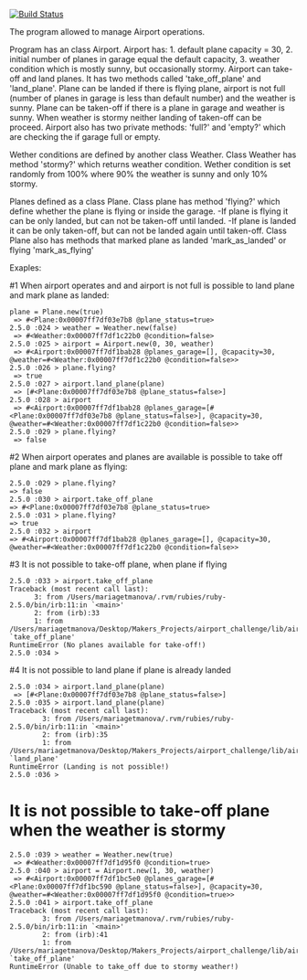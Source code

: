 [![Build Status](https://travis-ci.org/MaryDomashneva/airport_challenge.svg?branch=master)](https://travis-ci.org/MaryDomashneva/airport_challenge)

The program allowed to manage Airport operations.

Program has an class Airport.
  Airport has:
    1. default plane capacity = 30,
    2. initial number of planes in garage equal the default capacity,
    3. weather condition which is mostly sunny, but occasionally stormy.
  Airport can take-off and land planes. It has two methods called 'take_off_plane' and 'land_plane'.
    Plane can be landed if there is flying plane, airport is not full (number of planes in garage is less than default number) and the weather is sunny.
    Plane can be taken-off if there is a plane in garage and weather is sunny.
    When weather is stormy neither landing of taken-off can be proceed.
  Airport also has two private methods: 'full?' and 'empty?' which are checking the if garage full or empty.


Wether conditions are defined by another class Weather.
  Class Weather has method 'stormy?' which returns weather condition.
  Wether condition is set randomly from 100% where 90% the weather is sunny and only 10% stormy.

Planes defined as a class Plane.
  Class plane has method 'flying?' which define whether the plane is flying or inside the garage.
    -If plane is flying it can be only landed, but can not be taken-off until landed.
    -If plane is landed it can be only taken-off, but can not be landed again until taken-off.
  Class Plane also has methods that marked plane as landed 'mark_as_landed' or flying 'mark_as_flying'

  Exaples:

#1  When airport operates and and airport is not full is possible to land plane and mark plane as landed:

  ```
  plane = Plane.new(true)
   => #<Plane:0x00007ff7df03e7b8 @plane_status=true>
  2.5.0 :024 > weather = Weather.new(false)
   => #<Weather:0x00007ff7df1c22b0 @condition=false>
  2.5.0 :025 > airport = Airport.new(0, 30, weather)
   => #<Airport:0x00007ff7df1bab28 @planes_garage=[], @capacity=30, @weather=#<Weather:0x00007ff7df1c22b0 @condition=false>>
  2.5.0 :026 > plane.flying?
   => true
  2.5.0 :027 > airport.land_plane(plane)
   => [#<Plane:0x00007ff7df03e7b8 @plane_status=false>]
  2.5.0 :028 > airport
   => #<Airport:0x00007ff7df1bab28 @planes_garage=[#<Plane:0x00007ff7df03e7b8 @plane_status=false>], @capacity=30, @weather=#<Weather:0x00007ff7df1c22b0 @condition=false>>
  2.5.0 :029 > plane.flying?
   => false
  ```

#2  When airport operates and planes are available is possible to take off plane and mark plane as flying:

  ```
2.5.0 :029 > plane.flying?
 => false
2.5.0 :030 > airport.take_off_plane
 => #<Plane:0x00007ff7df03e7b8 @plane_status=true>
2.5.0 :031 > plane.flying?
 => true
2.5.0 :032 > airport
 => #<Airport:0x00007ff7df1bab28 @planes_garage=[], @capacity=30, @weather=#<Weather:0x00007ff7df1c22b0 @condition=false>>
  ```

#3 It is not possible to take-off plane, when plane if flying
  ```
  2.5.0 :033 > airport.take_off_plane
Traceback (most recent call last):
        3: from /Users/mariagetmanova/.rvm/rubies/ruby-2.5.0/bin/irb:11:in `<main>'
        2: from (irb):33
        1: from /Users/mariagetmanova/Desktop/Makers_Projects/airport_challenge/lib/airport.rb:26:in `take_off_plane'
RuntimeError (No planes available for take-off!)
2.5.0 :034 >
  ```
#4 It is not possible to land plane if plane is already landed

```
2.5.0 :034 > airport.land_plane(plane)
 => [#<Plane:0x00007ff7df03e7b8 @plane_status=false>]
2.5.0 :035 > airport.land_plane(plane)
Traceback (most recent call last):
        3: from /Users/mariagetmanova/.rvm/rubies/ruby-2.5.0/bin/irb:11:in `<main>'
        2: from (irb):35
        1: from /Users/mariagetmanova/Desktop/Makers_Projects/airport_challenge/lib/airport.rb:34:in `land_plane'
RuntimeError (Landing is not possible!)
2.5.0 :036 >
```
# It is not possible to take-off plane when the weather is stormy

```
2.5.0 :039 > weather = Weather.new(true)
 => #<Weather:0x00007ff7df1d95f0 @condition=true>
2.5.0 :040 > airport = Airport.new(1, 30, weather)
 => #<Airport:0x00007ff7df1bc5e0 @planes_garage=[#<Plane:0x00007ff7df1bc590 @plane_status=false>], @capacity=30, @weather=#<Weather:0x00007ff7df1d95f0 @condition=true>>
2.5.0 :041 > airport.take_off_plane
Traceback (most recent call last):
        3: from /Users/mariagetmanova/.rvm/rubies/ruby-2.5.0/bin/irb:11:in `<main>'
        2: from (irb):41
        1: from /Users/mariagetmanova/Desktop/Makers_Projects/airport_challenge/lib/airport.rb:27:in `take_off_plane'
RuntimeError (Unable to take_off due to stormy weather!)
```
